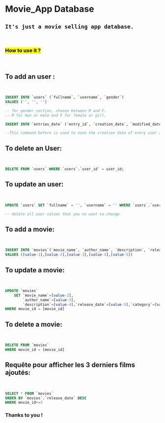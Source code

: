 # Movie_App Database

## `It's just a movie selling app database.`
<br>

### <def><mark>How to use it ?</mark></def>

<br>

## <b>To add an user :</b>
<br>

```sql
INSERT INTO `users` (`fullname`, `username`, `gender`) 
VALUES ('', '', '')

-- for gender section, choose between M and F.
-- M for man or male and F for female or girl.

INSERT INTO `entries_date` (`entry_id`, `creation_date`, `modified_date`) VALUES ('', '', NULL) 

--This command before is used to save the creation date of every user and his update date.
```
## <b>To delete an User:</b>
<br>

```sql
DELETE FROM `users` WHERE `users`.`user_id` = user_id; 
```

## <b>To update an user:</b>
<br>

```sql
UPDATE `users` SET `fullname` = '', `username` = '' WHERE `users`.`user_id` = user_id

-- delete all user values that you no want to change
```

## <b>To add a movie:</b>
<br>

```sql
INSERT INTO `movies`(`movie_name`, `author_name`, `description`, `release_date`, `category`) 
VALUES ([value-1],[value-2],[value-3],[value-4],[value-5])
```

## <b>To update a movie:</b>
<br>

```sql
UPDATE `movies` 
    SET `movie_name`=[value-2],
        `author_name`=[value-3],
        `description`=[value-4],`release_date`=[value-5],`category`=[value-6] 
WHERE movie_id = [movie_id]
```

## <b>To delete a movie:</b>
<br>

```sql
DELETE FROM `movies` 
WHERE movie_id = [movie_id]
```

## <b>Requête pour afficher les 3 derniers films ajoutés:</b>
<br>

```sql
SELECT * FROM `movies` 
ORDER BY `movies`.`release_date` DESC
WHERE movie_id<=3
```

### **Thanks to you !**
